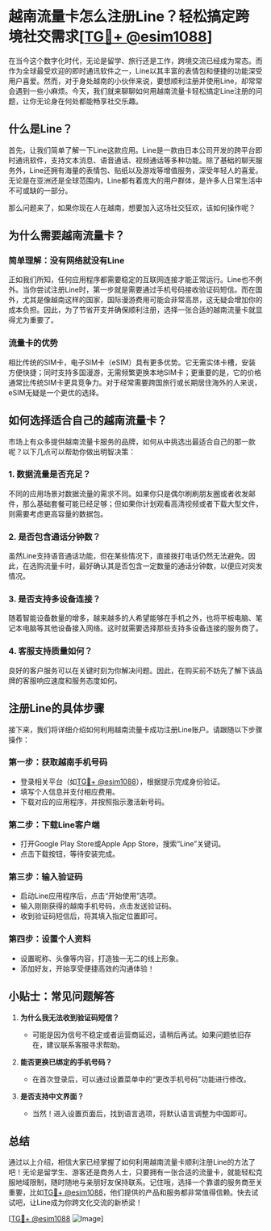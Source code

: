 # 越南流量卡怎么注册Line？轻松搞定跨境社交需求[[TG💪+ @esim1088](https://t.me/s/esim1088)]

在当今这个数字化时代，无论是留学、旅行还是工作，跨境交流已经成为常态。而作为全球最受欢迎的即时通讯软件之一，Line以其丰富的表情包和便捷的功能深受用户喜爱。然而，对于身处越南的小伙伴来说，要想顺利注册并使用Line，却常常会遇到一些小麻烦。今天，我们就来聊聊如何用越南流量卡轻松搞定Line注册的问题，让你无论身在何处都能畅享社交乐趣。

## 什么是Line？

首先，让我们简单了解一下Line这款应用。Line是一款由日本公司开发的跨平台即时通讯软件，支持文本消息、语音通话、视频通话等多种功能。除了基础的聊天服务外，Line还拥有海量的表情包、贴纸以及游戏等增值服务，深受年轻人的喜爱。无论是在亚洲还是全球范围内，Line都有着庞大的用户群体，是许多人日常生活中不可或缺的一部分。

那么问题来了，如果你现在人在越南，想要加入这场社交狂欢，该如何操作呢？

## 为什么需要越南流量卡？

### 简单理解：没有网络就没有Line

正如我们所知，任何应用程序都需要稳定的互联网连接才能正常运行。Line也不例外。当你尝试注册Line时，第一步就是需要通过手机号码接收验证码短信。而在国外，尤其是像越南这样的国家，国际漫游费用可能会非常高昂，这无疑会增加你的成本负担。因此，为了节省开支并确保顺利注册，选择一张合适的越南流量卡就显得尤为重要了。

### 流量卡的优势

相比传统的SIM卡，电子SIM卡（eSIM）具有更多优势。它无需实体卡槽，安装方便快捷；同时支持多国漫游，无需频繁更换本地SIM卡；更重要的是，它的价格通常比传统SIM卡更具竞争力。对于经常需要跨国旅行或长期居住海外的人来说，eSIM无疑是一个更优的选择。

## 如何选择适合自己的越南流量卡？

市场上有众多提供越南流量卡服务的品牌，如何从中挑选出最适合自己的那一款呢？以下几点可以帮助你做出明智决策：

### 1. 数据流量是否充足？
不同的应用场景对数据流量的需求不同。如果你只是偶尔刷刷朋友圈或者收发邮件，那么基础套餐可能已经足够；但如果你计划观看高清视频或者下载大型文件，则需要考虑更高容量的数据包。

### 2. 是否包含通话分钟数？
虽然Line支持语音通话功能，但在某些情况下，直接拨打电话仍然无法避免。因此，在选购流量卡时，最好确认其是否包含一定数量的通话分钟数，以便应对突发情况。

### 3. 是否支持多设备连接？
随着智能设备数量的增多，越来越多的人希望能够在手机之外，也将平板电脑、笔记本电脑等其他设备接入网络。这时就需要选择那些支持多设备连接的服务商了。

### 4. 客服支持质量如何？
良好的客户服务可以在关键时刻为你解决问题。因此，在购买前不妨先了解下该品牌的客服响应速度和服务态度如何。

## 注册Line的具体步骤

接下来，我们将详细介绍如何利用越南流量卡成功注册Line账户。请跟随以下步骤操作：

### 第一步：获取越南手机号码
- 登录相关平台（如[TG💪+ @esim1088](https://t.me/s/esim1088)），根据提示完成身份验证。
- 填写个人信息并支付相应费用。
- 下载对应的应用程序，并按照指示激活新号码。

### 第二步：下载Line客户端
- 打开Google Play Store或Apple App Store，搜索“Line”关键词。
- 点击下载按钮，等待安装完成。

### 第三步：输入验证码
- 启动Line应用程序后，点击“开始使用”选项。
- 输入刚刚获得的越南手机号码，点击发送验证码。
- 收到验证码短信后，将其填入指定位置即可。

### 第四步：设置个人资料
- 设置昵称、头像等内容，打造独一无二的线上形象。
- 添加好友，开始享受便捷高效的沟通体验！

## 小贴士：常见问题解答

1. **为什么我无法收到验证码短信？**
   - 可能是因为信号不稳定或者运营商延迟，请稍后再试。如果问题依旧存在，建议联系客服寻求帮助。

2. **能否更换已绑定的手机号码？**
   - 在首次登录后，可以通过设置菜单中的“更改手机号码”功能进行修改。

3. **是否支持中文界面？**
   - 当然！进入设置页面后，找到语言选项，将默认语言调整为中国即可。

## 总结

通过以上介绍，相信大家已经掌握了如何利用越南流量卡顺利注册Line的方法了吧！无论是留学生、游客还是商务人士，只要拥有一张合适的流量卡，就能轻松克服地域限制，随时随地与亲朋好友保持联系。记住哦，选择一个靠谱的服务商至关重要，比如[TG💪+ @esim1088](https://t.me/s/esim1088)，他们提供的产品和服务都非常值得信赖。快去试试吧，让Line成为你跨文化交流的新桥梁！

[[TG💪+ @esim1088](https://t.me/s/esim1088) ![Image](https://i.postimg.cc/4NQfJmqS/Snipaste-2025-05-13-00-14-12.png)]